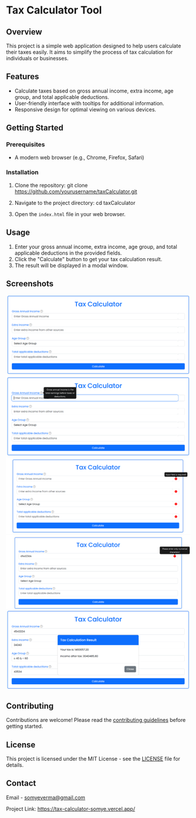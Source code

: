 # Tax Calculator Tool

## Overview

This project is a simple web application designed to help users calculate their taxes easily. It aims to simplify the process of tax calculation for individuals or businesses.

## Features

- Calculate taxes based on gross annual income, extra income, age group, and total applicable deductions.
- User-friendly interface with tooltips for additional information.
- Responsive design for optimal viewing on various devices.

## Getting Started

### Prerequisites

- A modern web browser (e.g., Chrome, Firefox, Safari)

### Installation

1. Clone the repository:
git clone https://github.com/yourusername/taxCalculator.git

2. Navigate to the project directory:
cd taxCalculator

3. Open the `index.html` file in your web browser.

## Usage

1. Enter your gross annual income, extra income, age group, and total applicable deductions in the provided fields.
2. Click the "Calculate" button to get your tax calculation result.
3. The result will be displayed in a modal window.

## Screenshots
![Tax Calculator Screenshot](images/img1.png)
![Tax Calculator Screenshot](images/img2.png)
![Tax Calculator Screenshot](images/img3.png)
![Tax Calculator Screenshot](images/img4.png)
![Tax Calculator Screenshot](images/img5.png)

## Contributing

Contributions are welcome! Please read the [contributing guidelines](CONTRIBUTING.md) before getting started.

## License

This project is licensed under the MIT License - see the [LICENSE](LICENSE) file for details.

## Contact

Email - somyeverma@gmail.com

Project Link: https://tax-calculator-somye.vercel.app/

